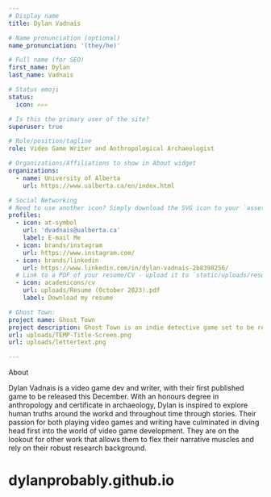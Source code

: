 ```yaml
---
# Display name
title: Dylan Vadnais

# Name pronunciation (optional)
name_pronunciation: '(they/he)'

# Full name (for SEO)
first_name: Dylan
last_name: Vadnais

# Status emoji
status:
  icon: ✍️✍️✍️

# Is this the primary user of the site?
superuser: true

# Role/position/tagline
role: Video Game Writer and Anthropological Archaeologist

# Organizations/Affiliations to show in About widget
organizations:
  - name: University of Alberta
    url: https://www.ualberta.ca/en/index.html

# Social Networking
# Need to use another icon? Simply download the SVG icon to your `assets/media/icons/` folder.
profiles:
  - icon: at-symbol
    url: 'dvadnais@ualberta.ca'
    label: E-mail Me
  - icon: brands/instagram
    url: https://www.instagram.com/
  - icon: brands/linkedin
    url: https://www.linkedin.com/in/dylan-vadnais-2b8398256/
  # Link to a PDF of your resume/CV - upload it to `static/uploads/resume.pdf`
  - icon: academicons/cv
    url: uploads/Resume (October 2023).pdf
    label: Download my resume

# Ghost Town:
project name: Ghost Town
project description: Ghost Town is an indie detective game set to be released December 2024. The game follows Ghost, a resident of a small Oregon mining town, as they try to discover the cause of their mysterious illness, and untimely demise.
url: uploads/TEMP-Title-Screen.png
url: uploads/lettertext.png

---
```

About

Dylan Vadnais is a video game dev and writer, with their first published game to be released this December. With an honours degree in anthropology and certificate in archaeology, Dylan is inspired to explore human truths around the workd and throughout time through stories. Their passion for both playing video games and writing have culminated in diving head first into the world of video game development.
They are on the lookout for other work that allows them to flex their narrative muscles and rely on their robust research background.

# dylanprobably.github.io
